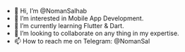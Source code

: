 - 👋 Hi, I’m @NomanSalhab
- 👀 I’m interested in Mobile App Development.
- 🌱 I’m currently learning Flutter & Dart.
- 💞️ I’m looking to collaborate on any thing in my expertise.
- 📫 How to reach me on Telegram: @NomanSal

<!---
NomanSalhab/NomanSalhab is a ✨ special ✨ repository because its `README.md` (this file) appears on your GitHub profile.
You can click the Preview link to take a look at your changes.
--->
